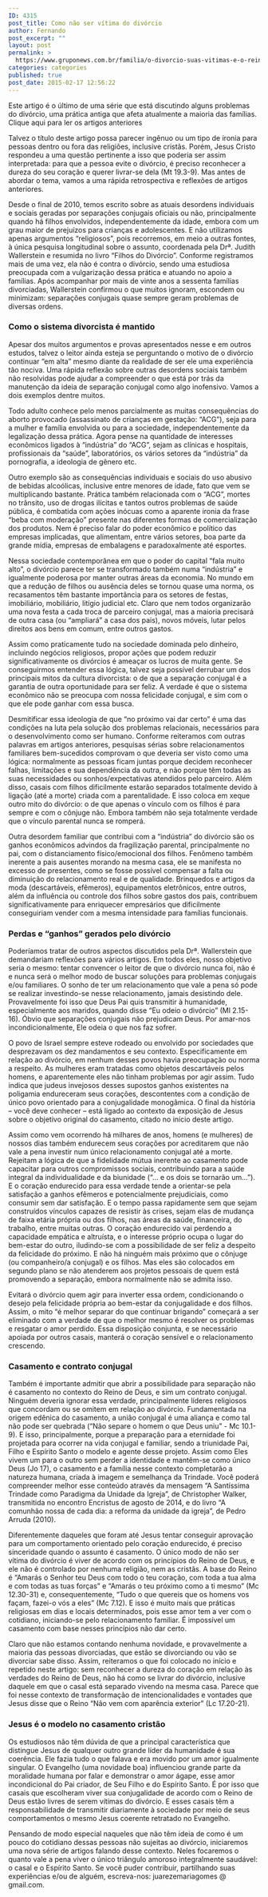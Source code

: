 ```yaml
---
ID: 4315
post_title: Como não ser vítima do divórcio
author: Fernando
post_excerpt: ""
layout: post
permalink: >
  https://www.gruponews.com.br/familia/o-divorcio-suas-vitimas-e-o-reino-de-deus/como-nao-ser-vitima-divorcio
categories: categories
published: true
post_date: 2015-02-17 12:56:22
---
```

Este artigo é o último de uma série que está discutindo alguns problemas do divórcio, uma prática antiga que afeta atualmente a maioria das famílias. Clique aqui para ler os artigos anteriores

Talvez o título deste artigo possa parecer ingênuo ou um tipo de ironia para pessoas dentro ou fora das religiões, inclusive cristãs. Porém, Jesus Cristo respondeu a uma questão pertinente a isso que poderia ser assim interpretada: para que a pessoa evite o divórcio, é preciso reconhecer a dureza do seu coração e querer livrar-se dela (Mt 19.3-9). Mas antes de abordar o tema, vamos a uma rápida retrospectiva e reflexões de artigos anteriores.

Desde o final de 2010, temos escrito sobre as atuais desordens individuais e sociais geradas por separações conjugais oficiais ou não, principalmente quando há filhos envolvidos, independentemente da idade, embora com um grau maior de prejuízos para crianças e adolescentes. E não utilizamos apenas argumentos “religiosos”, pois recorremos, em meio a outras fontes, à única pesquisa longitudinal sobre o assunto, coordenada pela Drª. Judith Wallerstein e resumida no livro “Filhos do Divórcio”. Conforme registramos mais de uma vez, ela não é contra o divórcio, sendo uma estudiosa preocupada com a vulgarização dessa prática e atuando no apoio a famílias. Após acompanhar por mais de vinte anos a sessenta famílias divorciadas, Wallerstein confirmou o que muitos ignoram, escondem ou minimizam: separações conjugais quase sempre geram problemas de diversas ordens.
<h3>Como o sistema divorcista é mantido</h3>
Apesar dos muitos argumentos e provas apresentados nesse e em outros estudos, talvez o leitor ainda esteja se perguntando o motivo de o divórcio continuar “em alta” mesmo diante da realidade de ser ele uma experiência tão nociva. Uma rápida reflexão sobre outras desordens sociais também não resolvidas pode ajudar a compreender o que está por trás da manutenção da ideia de separação conjugal como algo inofensivo. Vamos a dois exemplos dentre muitos.

Todo adulto conhece pelo menos parcialmente as muitas consequências do aborto provocado (assassinato de crianças em gestação: “ACG”), seja para a mulher e família envolvida ou para a sociedade, independentemente da legalização dessa prática. Agora pense na quantidade de interesses econômicos ligados à “indústria” do “ACG”, sejam as clínicas e hospitais, profissionais da “saúde”, laboratórios, os vários setores da “indústria” da pornografia, a ideologia de gênero etc.

Outro exemplo são as consequências individuais e sociais do uso abusivo de bebidas alcoólicas, inclusive entre menores de idade, fato que vem se multiplicando bastante. Prática também relacionada com o “ACG”, mortes no trânsito, uso de drogas ilícitas e tantos outros problemas de saúde pública, é combatida com ações inócuas como a aparente ironia da frase “beba com moderação” presente nas diferentes formas de comercialização dos produtos. Nem é preciso falar do poder econômico e político das empresas implicadas, que alimentam, entre vários setores, boa parte da grande mídia, empresas de embalagens e paradoxalmente até esportes.

Nessa sociedade contemporânea em que o poder do capital “fala muito alto”, o divórcio parece ter se transformado também numa “indústria” e igualmente poderosa por manter outras áreas da economia. No mundo em que a redução de filhos ou ausência deles se tornou quase uma norma, os recasamentos têm bastante importância para os setores de festas, imobiliário, mobiliário, litígio judicial etc. Claro que nem todos organizarão uma nova festa a cada troca de parceiro conjugal, mas a maioria precisará de outra casa (ou “ampliará” a casa dos pais), novos móveis, lutar pelos direitos aos bens em comum, entre outros gastos.

Assim como praticamente tudo na sociedade dominada pelo dinheiro, incluindo negócios religiosos, propor ações que podem reduzir significativamente os divórcios é ameaçar os lucros de muita gente. Se conseguirmos entender essa lógica, talvez seja possível derrubar um dos principais mitos da cultura divorcista: o de que a separação conjugal é a garantia de outra oportunidade para ser feliz. A verdade é que o sistema econômico não se preocupa com nossa felicidade conjugal, e sim com o que ele pode ganhar com essa busca.

Desmitificar essa ideologia de que “no próximo vai dar certo” é uma das condições na luta pela solução dos problemas relacionais, necessários para o desenvolvimento como ser humano. Conforme reiteramos com outras palavras em artigos anteriores, pesquisas sérias sobre relacionamentos familiares bem-sucedidos comprovam o que deveria ser visto como uma lógica: normalmente as pessoas ficam juntas porque decidem reconhecer falhas, limitações e sua dependência da outra, e não porque têm todas as suas necessidades ou sonhos/expectativas atendidos pelo parceiro. Além disso, casais com filhos dificilmente estarão separados totalmente devido à ligação (até a morte) criada com a parentalidade. E isso coloca em xeque outro mito do divórcio: o de que apenas o vínculo com os filhos é para sempre e com o cônjuge não. Embora também não seja totalmente verdade que o vínculo parental nunca se romperá.

Outra desordem familiar que contribui com a “indústria” do divórcio são os ganhos econômicos advindos da fragilização parental, principalmente no pai, com o distanciamento físico/emocional dos filhos. Fenômeno também inerente a pais ausentes morando na mesma casa, ele se manifesta no excesso de presentes, como se fosse possível compensar a falta ou diminuição do relacionamento real e de qualidade. Brinquedos e artigos da moda (descartáveis, efêmeros), equipamentos eletrônicos, entre outros, além da influência ou controle dos filhos sobre gastos dos pais, contribuem significativamente para enriquecer empresários que dificilmente conseguiriam vender com a mesma intensidade para famílias funcionais.

<h3>Perdas e “ganhos” gerados pelo divórcio</h3>

Poderíamos tratar de outros aspectos discutidos pela Drª. Wallerstein que demandariam reflexões para vários artigos. Em todos eles, nosso objetivo seria o mesmo: tentar convencer o leitor de que o divórcio nunca foi, não é e nunca será o melhor modo de buscar soluções para problemas conjugais e/ou familiares. O sonho de ter um relacionamento que vale a pena só pode se realizar investindo-se nesse relacionamento, jamais desistindo dele. Provavelmente foi isso que Deus Pai quis transmitir à humanidade, especialmente aos maridos, quando disse “Eu odeio o divórcio” (Ml 2.15-16). Óbvio que separações conjugais não prejudicam Deus. Por amar-nos incondicionalmente, Ele odeia o que nos faz sofrer.

O povo de Israel sempre esteve rodeado ou envolvido por sociedades que desprezavam os dez mandamentos e seu contexto. Especificamente em relação ao divórcio, em nenhum desses povos havia preocupação ou norma a respeito. As mulheres eram tratadas como objetos descartáveis pelos homens, e aparentemente eles não tinham problemas por agir assim. Tudo indica que judeus invejosos desses supostos ganhos existentes na poligamia endureceram seus corações, descontentes com a condição de único povo orientado para a conjugalidade monogâmica. O final da história – você deve conhecer – está ligado ao contexto da exposição de Jesus sobre o objetivo original do casamento, citado no início deste artigo.

Assim como vem ocorrendo há milhares de anos, homens (e mulheres) de nossos dias também endurecem seus corações por acreditarem que não vale a pena investir num único relacionamento conjugal até a morte. Rejeitam a lógica de que a fidelidade mútua inerente ao casamento pode capacitar para
outros compromissos sociais, contribuindo para a saúde integral da individualidade e da biunidade (“... e os dois se tornarão um...”). E o coração endurecido para essa verdade tende a orientar-se pela satisfação a ganhos efêmeros e potencialmente prejudiciais, como consumir sem dar satisfação.
E o tempo passa rapidamente sem que sejam construídos vínculos capazes de resistir às crises, sejam elas de mudança de faixa etária própria ou dos filhos, nas áreas da saúde, financeira, do trabalho, entre muitas outras. O coração endurecido vai perdendo a capacidade empática e altruísta, e o interesse próprio ocupa o lugar do bem-estar do outro, iludindo-se com a possibilidade de ser feliz a despeito da felicidade do próximo. E não há ninguém mais próximo que o cônjuge (ou companheiro/a conjugal) e os filhos. Mas eles são colocados em segundo plano se não atenderem aos projetos pessoais de quem está promovendo a separação, embora normalmente não se admita isso.

Evitará o divórcio quem agir para inverter essa ordem, condicionando o desejo pela felicidade própria ao bem-estar da conjugalidade e dos filhos. Assim, o mito “é melhor separar do que continuar brigando” começará a ser eliminado com a verdade de que o melhor mesmo é resolver os problemas e resgatar o amor perdido. Essa disposição conjunta, e se necessário apoiada por outros casais, manterá o coração sensível e o relacionamento crescendo.

<h3>Casamento e contrato conjugal</h3>

Também é importante admitir que abrir a possibilidade para separação não é casamento no contexto do Reino de Deus, e sim um contrato conjugal. Ninguém deveria ignorar essa verdade, principalmente líderes religiosos que concordam ou se omitem em relação ao divórcio. Fundamentada na origem edênica do casamento, a união conjugal é uma aliança e como tal não pode ser quebrada (“Não separe o homem o que Deus uniu” - Mc 10.1-9). E isso, principalmente, porque a preparação para a eternidade foi projetada para ocorrer na vida conjugal e familiar, sendo a triunidade Pai, Filho e Espírito Santo o modelo e agente desse projeto. Assim como Eles vivem um para o outro sem perder a identidade e mantêm-se como único Deus (Jo 17), o casamento e a família nesse contexto completarão a natureza humana, criada à imagem e semelhança da Trindade. Você poderá compreender melhor esse conteúdo através da mensagem “A Santíssima Trindade como Paradigma da Unidade da Igreja”, de Christopher Walker, transmitida no encontro Encristus de agosto de 2014, e do livro “A comunhão nossa de cada dia: a reforma da unidade da igreja”, de Pedro Arruda (2010).

Diferentemente daqueles que foram até Jesus tentar conseguir aprovação para um comportamento orientado pelo coração endurecido, é preciso sinceridade quando o assunto é casamento. O único modo de não ser vítima do divórcio é viver de acordo com os princípios do Reino de Deus, e ele não é controlado por nenhuma religião, nem as cristãs. A base do Reino é “Amarás o Senhor teu Deus com todo o teu coração, com toda a tua alma e com todas as tuas forças” e “Amarás o teu próximo como a ti mesmo” (Mc 12.30-31) e, consequentemente, “Tudo o que quereis que os homens vos façam, fazei-o vós a eles” (Mc 7.12). E isso é muito mais que práticas religiosas em dias e locais determinados, pois esse amor tem a ver com o cotidiano, iniciando-se pelo relacionamento familiar. É impossível um casamento com base nesses princípios não dar certo.

Claro que não estamos contando nenhuma novidade, e provavelmente a maioria das pessoas divorciadas, que estão se divorciando ou vão se divorciar sabe disso. Assim, reiteramos o que foi colocado no início e repetido neste artigo: sem reconhecer a dureza do coração em relação às verdades do Reino de Deus, não há como se livrar do divórcio, inclusive daquele em que o casal está separado vivendo na mesma casa. Parece que foi nesse contexto de transformação de intencionalidades e vontades que Jesus disse que o Reino “Não vem com aparência exterior” (Lc 17.20-21).

<h3>Jesus é o modelo no casamento cristão</h3>

Os estudiosos não têm dúvida de que a principal característica que distingue Jesus de qualquer outro grande líder da humanidade é sua coerência. Ele fazia tudo o que falava e era movido por um amor igualmente singular. O Evangelho (uma novidade boa) influenciou grande parte da moralidade humana por falar e demonstrar o amor ágape, esse amor incondicional do Pai criador, de Seu Filho e do Espírito Santo. É por isso que casais que escolheram viver sua conjugalidade de acordo com o Reino de Deus estão livres de serem vítimas do divórcio. E esses casais têm a responsabilidade de transmitir diariamente à sociedade por meio de seus comportamentos o mesmo Jesus coerente retratado no Evangelho.

Pensando de modo especial naqueles que não têm ideia de como é um pouco do cotidiano dessas pessoas não sujeitas ao divórcio, iniciaremos uma nova série de artigos falando desse contexto. Neles focaremos o quanto vale a pena viver o único triângulo amoroso integralmente saudável: o casal e o Espírito Santo. Se você puder contribuir, partilhando suas experiências e/ou de alguém, escreva-nos: juarezemariagomes @ gmail.com.